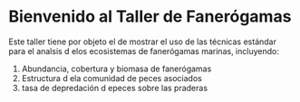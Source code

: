 # Bienvenido al Taller de Fanerógamas

Este taller tiene por objeto el de mostrar el uso de las técnicas estándar para el analsis d elos ecosistemas de fanerógamas marinas, incluyendo: 

1. Abundancia, cobertura y biomasa de fanerógamas
2. Estructura d ela comunidad de peces asociados
3. tasa de depredación d epeces sobre las praderas

